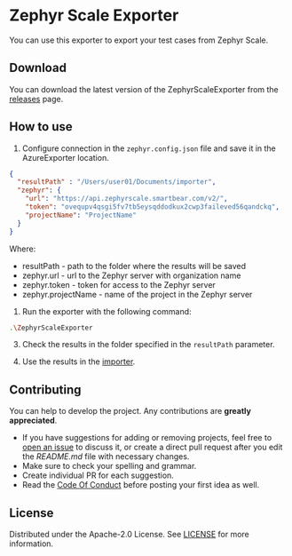 # Zephyr Scale Exporter

You can use this exporter to export your test cases from Zephyr Scale.

## Download

You can download the latest version of the ZephyrScaleExporter from the [releases](https://github.com/testit-tms/migrators/releases/latest) page.

## How to use

1. Configure connection in the `zephyr.config.json` file and save it in the AzureExporter location.

```json
{
  "resultPath" : "/Users/user01/Documents/importer",
  "zephyr": {
    "url": "https://api.zephyrscale.smartbear.com/v2/",
    "token": "ovequpv4qsgi5fv7tb5eysqddodkux2cwp3faileved56qandckq",
    "projectName": "ProjectName"
  }
}
```

Where:

- resultPath - path to the folder where the results will be saved
- zephyr.url - url to the Zephyr server with organization name
- zephyr.token - token for access to the Zephyr server
- zephyr.projectName - name of the project in the Zephyr server

1. Run the exporter with the following command:

```bash
.\ZephyrScaleExporter
```

3. Check the results in the folder specified in the `resultPath` parameter.

4. Use the results in the [importer](https://github.com/testit-tms/migrators/tree/main/Migrators/Importer/Readme.md).

## Contributing

You can help to develop the project. Any contributions are **greatly appreciated**.

- If you have suggestions for adding or removing projects, feel free
  to [open an issue](https://github.com/testit-tms/migrators/issues/new) to discuss it, or create a direct pull
  request after you edit the *README.md* file with necessary changes.
- Make sure to check your spelling and grammar.
- Create individual PR for each suggestion.
- Read the [Code Of Conduct](https://github.com/testit-tms/migrators/blob/main/CODE_OF_CONDUCT.md) before posting
  your first idea as well.

## License

Distributed under the Apache-2.0 License.
See [LICENSE](https://github.com/testit-tms/migrators/blob/main/LICENSE) for more information.
